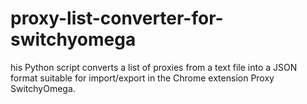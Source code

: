 # proxy-list-converter-for-switchyomega
his Python script converts a list of proxies from a text file into a JSON format suitable for import/export in the Chrome extension Proxy SwitchyOmega.
